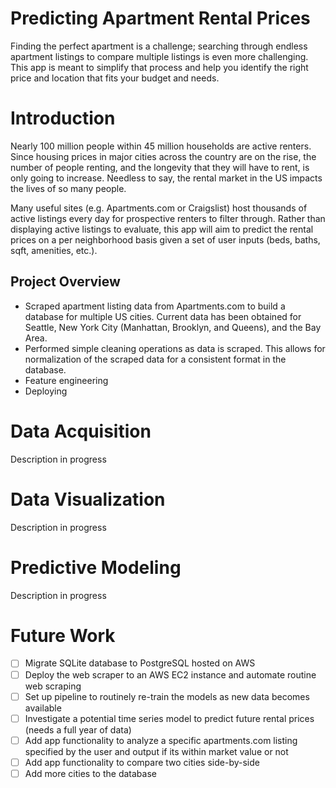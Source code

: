 # Predicting Apartment Rental Prices

Finding the perfect apartment is a challenge; searching through endless apartment listings to compare multiple listings is even more challenging. This app is meant to simplify that process and help you identify the right price and location that fits your budget and needs. 

# Introduction 
Nearly 100 million people within 45 million households are active renters. Since housing prices in major cities across the country are on the rise, the number of people renting, and the longevity that they will have to rent, is only going to increase. Needless to say, the rental market in the US impacts the lives of so many people.  

Many useful sites (e.g. Apartments.com or Craigslist) host thousands of active listings every day for prospective renters to filter through. Rather than displaying active listings to evaluate, this app will aim to predict the rental prices on a per neighborhood basis given a set of user inputs (beds, baths, sqft, amenities, etc.). 

## Project Overview
* Scraped apartment listing data from Apartments.com to build a database for multiple US cities. Current data has been obtained for Seattle, New York City (Manhattan, Brooklyn, and Queens), and the Bay Area.
* Performed simple cleaning operations as data is scraped. This allows for normalization of the scraped data for a consistent format in the database.
* Feature engineering
* Deploying

# Data Acquisition  
Description in progress

# Data Visualization
Description in progress

# Predictive Modeling
Description in progress

# Future Work

- [ ] Migrate SQLite database to PostgreSQL hosted on AWS
- [ ] Deploy the web scraper to an AWS EC2 instance and automate routine web scraping
- [ ] Set up pipeline to routinely re-train the models as new data becomes available
- [ ] Investigate a potential time series model to predict future rental prices (needs a full year of data)
- [ ] Add app functionality to analyze a specific apartments.com listing specified by the user and output if its within market value or not
- [ ] Add app functionality to compare two cities side-by-side
- [ ] Add more cities to the database
